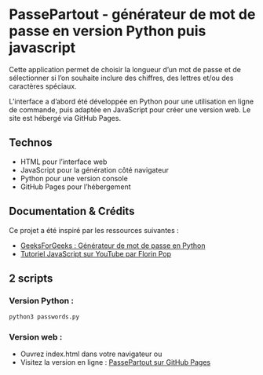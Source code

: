 # PassePartout - générateur de mot de passe en version Python puis javascript

Cette application permet de choisir la longueur d’un mot de passe et de sélectionner si l’on souhaite inclure des chiffres, des lettres et/ou des caractères spéciaux.

L’interface a d’abord été développée en Python pour une utilisation en ligne de commande, puis adaptée en JavaScript pour créer une version web. Le site est hébergé via GitHub Pages.

## Technos

- HTML pour l’interface web
- JavaScript pour la génération côté navigateur
- Python pour une version console
- GitHub Pages pour l’hébergement

## Documentation & Crédits

Ce projet a été inspiré par les ressources suivantes :

- [GeeksForGeeks : Générateur de mot de passe en Python](https://www.geeksforgeeks.org/python/create-a-random-password-generator-using-python/)
- [Tutoriel JavaScript sur YouTube par Florin Pop](https://www.youtube.com/watch?v=kkivYUVfxiA)

## 2 scripts

### Version Python :

```bash
python3 passwords.py
```
### Version web :
- Ouvrez index.html dans votre navigateur
ou
- Visitez la version en ligne : [PassePartout sur GitHub Pages](https://guilbert-alize.github.io/PassePartout/)
